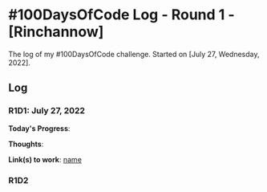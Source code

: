 # #100DaysOfCode Log - Round 1 - [Rinchannow]

The log of my #100DaysOfCode challenge. Started on [July 27, Wednesday, 2022].

## Log

### R1D1: July 27, 2022
**Today's Progress**: 

**Thoughts**: 

**Link(s) to work**: [name](link)


### R1D2
